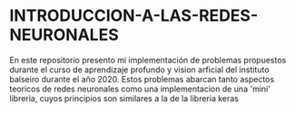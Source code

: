# INTRODUCCION-A-LAS-REDES-NEURONALES
En este repositorio presento mi implementación de problemas propuestos durante el curso de aprendizaje profundo y vision arficial del instituto balseiro durante el año 2020. Estos problemas abarcan tanto aspectos teoricos de redes neuronales como una implementacion de una 'mini' libreria, cuyos principios son similares a la de la libreria keras
